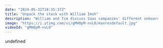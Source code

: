 ```yaml
---
date: "2024-05-31T18:35:37Z"
title: "Unpack the stack with William Imoh"
description: "William and Tim discuss Saas companies' different onboarding, upselling, and developer experience approaches.\n\nLivestream guest: William Imoh\nhttps://twitter.com/iChuloo\n\nLivestream Host: Tim Benniks \nhttps://twitter.com/timbenniks\nhttps://www.linkedin.com/in/timbenniks/\n\nJoin us on Discord at https://uniform.to/discord\n\nFollow us on:\nFacebook: https://www.facebook.com/people/Uniform/\nTwitter: https://twitter.com/UniformDev \nLinkedIn: https://www.linkedin.com/company/uniformdev \nInstagram: https://www.instagram.com/uniform.dev/"
image: "https://i.ytimg.com/vi/gMH8pM-nvL0/maxresdefault.jpg"
videoId: "gMH8pM-nvL0"
---
```


undefined